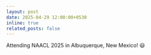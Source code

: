 ```yaml
---
layout: post
date: 2025-04-29 12:00:00+0530
inline: true
related_posts: false
---
```


Attending NAACL 2025 in Albuquerque, New Mexico! :smiley:
